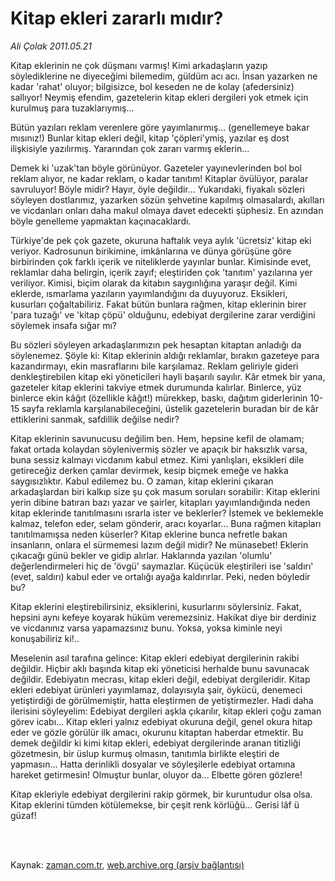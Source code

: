 # Kitap ekleri  zararlı mıdır?

*Ali Çolak 2011.05.21*

<td class="columnist-detail">
<p>Kitap eklerinin ne çok düşmanı varmış! Kimi arkadaşların yazıp söylediklerine ne diyeceğimi bilemedim, güldüm acı acı. İnsan yazarken ne kadar 'rahat' oluyor; bilgisizce, bol keseden ne de kolay (afedersiniz) sallıyor! Neymiş efendim, gazetelerin kitap ekleri dergileri yok etmek için kurulmuş para tuzaklarıymış...</p>
<p>
<div id="haberMetinDiv">
<p>Bütün yazıları reklam verenlere göre yayımlanırmış... (genellemeye bakar mısınız!) Bunlar kitap ekleri değil, kitap 'çöpleri'ymiş, yazılar eş dost ilişkisiyle yazılırmış. Yararından çok zararı varmış eklerin...
<p>Demek ki 'uzak'tan böyle görünüyor. Gazeteler yayınevlerinden bol bol reklam alıyor, ne kadar reklam, o kadar tanıtım! Kitaplar övülüyor, paralar savruluyor! Böyle midir? Hayır, öyle değildir... Yukarıdaki, fiyakalı sözleri söyleyen dostlarımız, yazarken sözün şehvetine kapılmış olmasalardı, akılları ve vicdanları onları daha makul olmaya davet edecekti şüphesiz. En azından böyle genelleme yapmaktan kaçınacaklardı.
<p>Türkiye'de pek çok gazete, okuruna haftalık veya aylık 'ücretsiz' kitap eki veriyor. Kadrosunun birikimine, imkânlarına ve dünya görüşüne göre birbirinden çok farklı içerik ve niteliklerde yayınlar bunlar. Kimisinde evet, reklamlar daha belirgin, içerik zayıf; eleştiriden çok 'tanıtım' yazılarına yer veriliyor. Kimisi, biçim olarak da kitabın saygınlığına yaraşır değil. Kimi eklerde, ısmarlama yazıların yayımlandığını da duyuyoruz. Eksikleri, kusurları çoğaltabiliriz. Fakat bütün bunlara rağmen, kitap eklerinin birer 'para tuzağı' ve 'kitap çöpü' olduğunu, edebiyat dergilerine zarar verdiğini söylemek insafa sığar mı?
<p>Bu sözleri söyleyen arkadaşlarımızın pek hesaptan kitaptan anladığı da söylenemez. Şöyle ki: Kitap eklerinin aldığı reklamlar, bırakın gazeteye para kazandırmayı, ekin masraflarını bile karşılamaz. Reklam geliriyle gideri denkleştirebilen kitap eki yöneticileri hayli başarılı sayılır. Kâr etmek bir yana, gazeteler kitap eklerini takviye etmek durumunda kalırlar. Binlerce, yüz binlerce ekin kâğıt (özellikle kâğıt!) mürekkep, baskı, dağıtım giderlerinin 10-15 sayfa reklamla karşılanabileceğini, üstelik gazetelerin buradan bir de kâr ettiklerini sanmak, safdillik değilse nedir?
<p>Kitap eklerinin savunucusu değilim ben. Hem, hepsine kefil de olamam; fakat ortada kolaydan söylenivermiş sözler ve apaçık bir haksızlık varsa, buna sessiz kalmayı vicdanım kabul etmez. Kimi yanlışları, eksikleri dile getireceğiz derken çamlar devirmek, kesip biçmek emeğe ve hakka saygısızlıktır. Kabul edilemez bu. O zaman, kitap eklerini çıkaran arkadaşlardan biri kalkıp size şu çok masum soruları sorabilir: Kitap eklerini yerin dibine batıran bazı yazar ve şairler, kitapları yayımlandığında neden kitap eklerinde tanıtılmasını ısrarla ister ve beklerler? İstemek ve beklemekle kalmaz, telefon eder, selam gönderir, aracı koyarlar... Buna rağmen kitapları tanıtılmamışsa neden küserler? Kitap eklerine bunca nefretle bakan insanların, onlara el sürmemesi lazım değil midir? Ne münasebet! Eklerin çıkacağı günü bekler ve gidip alırlar. Haklarında yazılan 'olumlu' değerlendirmeleri hiç de 'övgü' saymazlar. Küçücük eleştirileri ise 'saldırı' (evet, saldırı) kabul eder ve ortalığı ayağa kaldırırlar. Peki, neden böyledir bu?
<p>Kitap eklerini eleştirebilirsiniz, eksiklerini, kusurlarını söylersiniz. Fakat, hepsini aynı kefeye koyarak hüküm veremezsiniz. Hakikat diye bir derdiniz ve vicdanınız varsa yapamazsınız bunu. Yoksa, yoksa kiminle neyi konuşabiliriz ki!..
<p>Meselenin asıl tarafına gelince: Kitap ekleri edebiyat dergilerinin rakibi değildir. Hiçbir aklı başında kitap eki yöneticisi herhalde bunu savunacak değildir. Edebiyatın mecrası, kitap ekleri değil, edebiyat dergileridir. Kitap ekleri edebiyat ürünleri yayımlamaz, dolayısıyla şair, öykücü, denemeci yetiştirdiği de görülmemiştir, hatta eleştirmen de yetiştirmezler. Hadi daha ilerisini söyleyelim: Edebiyat dergileri aşkla çıkarılır, kitap ekleri çoğu zaman görev icabı... Kitap ekleri yalnız edebiyat okuruna değil, genel okura hitap eder ve gözle görülür ilk amacı, okurunu kitaptan haberdar etmektir. Bu demek değildir ki kimi kitap ekleri, edebiyat dergilerinde aranan titizliği gözetmesin, bir üslup kurmuş olmasın, tanıtımla birlikte eleştiri de yapmasın... Hatta derinlikli dosyalar ve söyleşilerle edebiyat ortamına hareket getirmesin! Olmuştur bunlar, oluyor da... Elbette gören gözlere!
<p>Kitap ekleriyle edebiyat dergilerini rakip görmek, bir kuruntudur olsa olsa. Kitap eklerini tümden kötülemekse, bir çeşit renk körlüğü... Gerisi lâf ü güzaf! </p></p></p></p></p></p></p></p></div>
</p>


<p><br>
		 </br></p></td>

Kaynak: [zaman.com.tr](http://zaman.com.tr/yazar.do?yazino=1136837), [web.archive.org (arşiv bağlantısı)](http://web.archive.org/web/20110828181500/http://zaman.com.tr:80/yazar.do?yazino=1136837)

